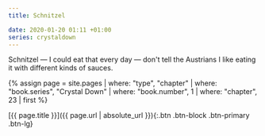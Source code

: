 ```yaml
---
title: Schnitzel

date: 2020-01-20 01:11 +01:00
series: crystaldown
---
```

Schnitzel — I could eat that every day — don't tell the Austrians I like eating it with different kinds of sauces.

{% assign page = site.pages
  | where: "type", "chapter"
  | where: "book.series", "Crystal Down"
  | where: "book.number", 1
  | where: "chapter", 23
  | first %}

[{{ page.title }}]({{ page.url | absolute_url }}){:.btn .btn-block .btn-primary .btn-lg}
<!--more-->
